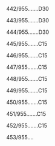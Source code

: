 442/955.......D30 


443/955.......D30 


444/955.......D30 


445/955.......C15 


446/955.......C15 


447/955.......C15 


448/955.......C15 


449/955.......C15 


450/955.......C15 


451/955.......C15 


452/955.......C15 


453/955.... 

